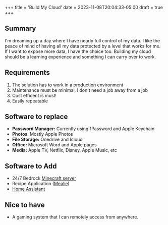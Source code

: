 +++
title = 'Build My Cloud'
date = 2023-11-08T20:04:33-05:00
draft = true
+++

## Summary
I'm dreaming up a day where I have nearly full control of my data. I like the peace of mind of having all my data protected by a level that works for me. If I want to expose more data, I have the choice too. Building my cloud should be a learning experience and something I can carry over to work. 

## Requirements
1. The solution has to work in a production environment
2. Maintenance must be minimal, I don't need a job away from a job
3. Cost efficent is must!
4. Easily repeatable

## Software to replace
- **Password Manager:** Currently using 1Password and Apple Keychain
- **Photos**: Mostly Apple Photos
- **File Storage:** Onedrive and Icloud
- **Office:** Microsoft Word and Apple pages
- **Media:** Apple TV, Netflix, Disney, Apple Music, etc

## Software to Add
- 24/7 Bedrock [Minecraft server](https://www.minecraft.net/en-us/download/server/bedrock)
- Recipe Application ([Mealie](https://mealie.io))
- [Home Assistant](https://www.home-assistant.io)

## Nice to have
- A gaming system that I can remotely access from anywhere. 